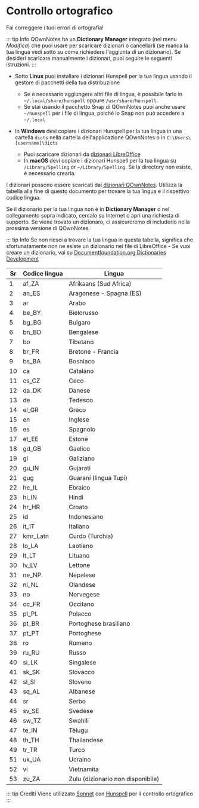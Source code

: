 # Controllo ortografico

Fai correggere i tuoi errori di ortografia!

::: tip Info
QOwnNotes ha un **Dictionary Manager** integrato (nel menu _Modifica_) che puoi usare per scaricare dizionari o cancellarli (se manca la tua lingua vedi sotto su come richiedere l'aggiunta di un dizionario). Se desideri scaricare manualmente i dizionari, puoi seguire le seguenti istruzioni.
:::

- Sotto **Linux** puoi installare i dizionari Hunspell per la tua lingua usando il gestore di pacchetti della tua distribuzione

  - Se è necessario aggiungere altri file di lingua, è possibile farlo in `~/.local/share/hunspell` oppure `/usr/share/hunspell`.
  - Se stai usando il pacchetto Snap di QOwnNotes puoi anche usare `~/hunspell` per i file di lingua, poiché lo Snap non può accedere a `~/.local`

- In **Windows** devi copiare i dizionari Hunspell per la tua lingua in una cartella `dicts` nella cartella dell'applicazione QOwnNotes o in `C:\Users\[username]\dicts`
  - Puoi scaricare dizionari da [dizionari LibreOffice](https://github.com/LibreOffice/dictionaries)
  - In **macOS** devi copiare i dizionari Hunspell per la tua lingua su `/Library/Spelling` or `~/Library/Spelling`. Se la directory non esiste, è necessario crearla.

I dizionari possono essere scaricati dai [dizionari QOwnNotes](https://github.com/qownnotes/dictionaries). Utilizza la tabella alla fine di questo documento per trovare la tua lingua e il rispettivo codice lingua.

Se il dizionario per la tua lingua non è in **Dictionary Manager** o nel collegamento sopra indicato, cercalo su Internet o apri una richiesta di supporto. Se viene trovato un dizionaro, ci assicureremo di includerlo nella prossima versione di QOwnNotes.

::: tip Info
Se non riesci a trovare la tua lingua in questa tabella, significa che sfortunatamente non ne esiste un dizionario nei file di LibreOffice - Se vuoi creare un dizionario, vai su [Documentfoundation.org Dictionaries Development](https://wiki.documentfoundation.org/Development/Dictionaries)

| Sr  | Codice lingua | Lingua                            |
| --- | ------------- | --------------------------------- |
| 1   | af_ZA         | Afrikaans (Sud Africa)            |
| 2   | an_ES         | Aragonese - Spagna (ES)           |
| 3   | ar            | Arabo                             |
| 4   | be_BY         | Bielorusso                        |
| 5   | bg_BG         | Bulgaro                           |
| 6   | bn_BD         | Bengalese                         |
| 7   | bo            | Tibetano                          |
| 8   | br_FR         | Bretone - Francia                 |
| 9   | bs_BA         | Bosniaco                          |
| 10  | ca            | Catalano                          |
| 11  | cs_CZ         | Ceco                              |
| 12  | da_DK         | Danese                            |
| 13  | de            | Tedesco                           |
| 14  | el_GR         | Greco                             |
| 15  | en            | Inglese                           |
| 16  | es            | Spagnolo                          |
| 17  | et_EE         | Estone                            |
| 18  | gd_GB         | Gaelico                           |
| 19  | gl            | Galiziano                         |
| 20  | gu_IN         | Gujarati                          |
| 21  | gug           | Guaraní (lingua Tupi)             |
| 22  | he_IL         | Ebraico                           |
| 23  | hi_IN         | Hindi                             |
| 24  | hr_HR         | Croato                            |
| 25  | id            | Indonesiano                       |
| 26  | it_IT         | Italiano                          |
| 27  | kmr_Latn      | Curdo (Turchia)                   |
| 28  | lo_LA         | Laotiano                          |
| 29  | lt_LT         | Lituano                           |
| 30  | lv_LV         | Lettone                           |
| 31  | ne_NP         | Nepalese                          |
| 32  | nl_NL         | Olandese                          |
| 33  | no            | Norvegese                         |
| 34  | oc_FR         | Occitano                          |
| 35  | pl_PL         | Polacco                           |
| 36  | pt_BR         | Portoghese brasiliano             |
| 37  | pt_PT         | Portoghese                        |
| 38  | ro            | Rumeno                            |
| 39  | ru_RU         | Russo                             |
| 40  | si_LK         | Singalese                         |
| 41  | sk_SK         | Slovacco                          |
| 42  | sl_Sl         | Sloveno                           |
| 43  | sq_AL         | Albanese                          |
| 44  | sr            | Serbo                             |
| 45  | sv_SE         | Svedese                           |
| 46  | sw_TZ         | Swahili                           |
| 47  | te_IN         | Tèlugu                            |
| 48  | th_TH         | Thailandese                       |
| 49  | tr_TR         | Turco                             |
| 51  | uk_UA         | Ucraino                           |
| 52  | vi            | Vietnamita                        |
| 53  | zu_ZA         | Zulu (dizionario non disponibile) |

::: tip
Crediti Viene utilizzato [Sonnet](https://github.com/KDE/sonnet) con [Hunspell](https://hunspell.github.io/) per il controllo ortografico
:::
